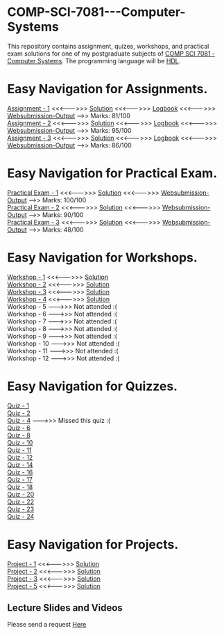# COMP-SCI-7081---Computer-Systems  
This repository contains assignment, quizes, workshops, and practical exam solutions for one of my postgraduate subjects of [COMP SCI 7081 - Computer Systems](https://www.adelaide.edu.au/course-outlines/102691/1/sem-2/). The programming language will be [HDL](https://en.wikipedia.org/wiki/Hardware_description_language).  

# Easy Navigation for Assignments.  
[Assignment - 1](https://github.com/Vanditg/COMP-SCI-7081---Computer-Systems/blob/master/Assignment/Assignment%20-%201/Problem/Assignment_1.pdf) <<<--->>> [Solution](https://github.com/Vanditg/COMP-SCI-7081---Computer-Systems/tree/master/Assignment/Assignment%20-%201/Solution) <<<--->>> [Logbook](https://github.com/Vanditg/COMP-SCI-7081---Computer-Systems/blob/master/Assignment/Assignment%20-%201/Logbook/Assignment_1_Logbook.pdf) <<<--->>> [Websubmission-Output](https://github.com/Vanditg/COMP-SCI-7081---Computer-Systems/blob/master/Assignment/Assignment%20-%201/Websubmission_Output/Assignment_1_Web_Submission.pdf) -->> Marks: 81/100  
[Assignment - 2](https://github.com/Vanditg/COMP-SCI-7081---Computer-Systems/blob/master/Assignment/Assignment%20-%202/Problem/Assignment_2.pdf) <<<--->>> [Solution](https://github.com/Vanditg/COMP-SCI-7081---Computer-Systems/tree/master/Assignment/Assignment%20-%202/Solution) <<<--->>> [Logbook](https://github.com/Vanditg/COMP-SCI-7081---Computer-Systems/blob/master/Assignment/Assignment%20-%202/Logbook/Assignment_2_Logbook.pdf) <<<--->>> [Websubmission-Output](https://github.com/Vanditg/COMP-SCI-7081---Computer-Systems/blob/master/Assignment/Assignment%20-%202/Websubmission_Output/Assignment_2_Websubmission_Output.pdf) -->> Marks: 95/100  
[Assignment - 3](https://github.com/Vanditg/COMP-SCI-7081---Computer-Systems/tree/master/Assignment/Assignment%20-%203/Problem/Assignment_3.pdf) <<<--->>> [Solution](https://github.com/Vanditg/COMP-SCI-7081---Computer-Systems/tree/master/Assignment/Assignment%20-%203/Solution) <<<--->>> [Logbook](https://github.com/Vanditg/COMP-SCI-7081---Computer-Systems/blob/master/Assignment/Assignment%20-%203/Logbook/Assignment_3_Logbook.pdf) <<<--->>> [Websubmission-Output](https://github.com/Vanditg/COMP-SCI-7081---Computer-Systems/blob/master/Assignment/Assignment%20-%203/Websubmission_Output/Assignment_3_Websubmission_Output.pdf)  -->> Marks: 86/100  

# Easy Navigation for Practical Exam.  
[Practical Exam - 1](https://github.com/Vanditg/COMP-SCI-7081---Computer-Systems/tree/master/Practical_Exam/Practical_Exam_1/Problem) <<<--->>> [Solution](https://github.com/Vanditg/COMP-SCI-7081---Computer-Systems/tree/master/Practical_Exam/Practical_Exam_1/Solution) <<<--->>> [Websubmission-Output](https://github.com/Vanditg/COMP-SCI-7081---Computer-Systems/tree/master/Practical_Exam/Practical_Exam_1/Websubmission) -->> Marks: 100/100  
[Practical Exam - 2](https://github.com/Vanditg/COMP-SCI-7081---Computer-Systems/tree/master/Practical_Exam/Practical_Exam_2/Problem) <<<--->>> [Solution](https://github.com/Vanditg/COMP-SCI-7081---Computer-Systems/tree/master/Practical_Exam/Practical_Exam_2/Solution) <<<--->>> [Websubmission-Output](https://github.com/Vanditg/COMP-SCI-7081---Computer-Systems/tree/master/Practical_Exam/Practical_Exam_2/Websubmission) -->> Marks: 90/100  
[Practical Exam - 3](https://github.com/Vanditg/COMP-SCI-7081---Computer-Systems/tree/master/Practical_Exam/Practical_Exam_3/Problem) <<<--->>> [Solution](https://github.com/Vanditg/COMP-SCI-7081---Computer-Systems/tree/master/Practical_Exam/Practical_Exam_3/Solution) <<<--->>> [Websubmission-Output](https://github.com/Vanditg/COMP-SCI-7081---Computer-Systems/tree/master/Practical_Exam/Practical_Exam_3/Websubmission) -->> Marks: 48/100  

# Easy Navigation for Workshops.  
[Workshop - 1](https://github.com/Vanditg/COMP-SCI-7081---Computer-Systems/tree/master/Workshop/Workshop%20-%201/problem) <<<--->>> [Solution](https://github.com/Vanditg/COMP-SCI-7081---Computer-Systems/tree/master/Workshop/Workshop%20-%201)  
[Workshop - 2](https://github.com/Vanditg/COMP-SCI-7081---Computer-Systems/tree/master/Workshop/Workshop%20-%202/Problem) <<<--->>> [Solution](https://github.com/Vanditg/COMP-SCI-7081---Computer-Systems/tree/master/Workshop/Workshop%20-%202)    
[Workshop - 3](https://github.com/Vanditg/COMP-SCI-7081---Computer-Systems/tree/master/Workshop/Workshop%20-%203/Problem) <<<--->>> [Solution](https://github.com/Vanditg/COMP-SCI-7081---Computer-Systems/tree/master/Workshop/Workshop%20-%203)  
[Workshop - 4](https://github.com/Vanditg/COMP-SCI-7081---Computer-Systems/tree/master/Workshop/Workshop%20-%204/Problem) <<<--->>> [Solution](https://github.com/Vanditg/COMP-SCI-7081---Computer-Systems/tree/master/Workshop/Workshop%20-%204)  
Workshop - 5  --->>> Not attended :(    
Workshop - 6  --->>> Not attended :(  
Workshop - 7  --->>> Not attended :(  
Workshop - 8  --->>> Not attended :(  
Workshop - 9  --->>> Not attended :(  
Workshop - 10 --->>> Not attended :(  
Workshop - 11 --->>> Not attended :(  
Workshop - 12 --->>> Not attended :(  

# Easy Navigation for Quizzes.  
[Quiz - 1](https://github.com/Vanditg/COMP-SCI-7081---Computer-Systems/blob/master/Quiz/Quiz%20-%20Lecture%201.pdf)  
[Quiz - 2](https://github.com/Vanditg/COMP-SCI-7081---Computer-Systems/blob/master/Quiz/Quiz%20-%20Lecture%202.pdf)  
[Quiz - 4](https://github.com/Vanditg/COMP-SCI-7081---Computer-Systems) --->>> Missed this quiz :(  
[Quiz - 6](https://github.com/Vanditg/COMP-SCI-7081---Computer-Systems/blob/master/Quiz/Quiz%20-%20Lecture%206.pdf)  
[Quiz - 8](https://github.com/Vanditg/COMP-SCI-7081---Computer-Systems/blob/master/Quiz/Quiz%20-%20Lecture%208.pdf)  
[Quiz - 10](https://github.com/Vanditg/COMP-SCI-7081---Computer-Systems/blob/master/Quiz/Quiz%20-%20Lecture%2010.pdf)  
[Quiz - 11](https://github.com/Vanditg/COMP-SCI-7081---Computer-Systems/blob/master/Quiz/Quiz%20-%20Lecture%2011.pdf)  
[Quiz - 12](https://github.com/Vanditg/COMP-SCI-7081---Computer-Systems/blob/master/Quiz/Quiz%20-%20Lecture%2012.pdf)  
[Quiz - 14](https://github.com/Vanditg/COMP-SCI-7081---Computer-Systems/blob/master/Quiz/Quiz%20-%20Lecture%2014.pdf)  
[Quiz - 16](https://github.com/Vanditg/COMP-SCI-7081---Computer-Systems/blob/master/Quiz/Quiz%20-%20Lecture%2016.pdf)  
[Quiz - 17](https://github.com/Vanditg/COMP-SCI-7081---Computer-Systems/blob/master/Quiz/Quiz%20-%20Lecture%2017.pdf)  
[Quiz - 18](https://github.com/Vanditg/COMP-SCI-7081---Computer-Systems/blob/master/Quiz/Quiz%20-%20Lecture%2018.pdf)  
[Quiz - 20](https://github.com/Vanditg/COMP-SCI-7081---Computer-Systems/blob/master/Quiz/Quiz%20-%20Lecture%2020.pdf)  
[Quiz - 22](https://github.com/Vanditg/COMP-SCI-7081---Computer-Systems/blob/master/Quiz/Quiz%20-%20Lecture%2022.pdf)  
[Quiz - 23](https://github.com/Vanditg/COMP-SCI-7081---Computer-Systems/blob/master/Quiz/Quiz%20-%20Lecture%2023.pdf)  
[Quiz - 24](https://github.com/Vanditg/COMP-SCI-7081---Computer-Systems/blob/master/Quiz/Quiz%20-%20Lecture%2024.pdf)  

# Easy Navigation for Projects.  
[Project - 1](https://github.com/Vanditg/COMP-SCI-7081---Computer-Systems/tree/master/Project/Project%20-%201/Problem) <<<--->>> [Solution](https://github.com/Vanditg/COMP-SCI-7081---Computer-Systems/tree/master/Project/Project%20-%201)  
[Project - 2](https://github.com/Vanditg/COMP-SCI-7081---Computer-Systems/tree/master/Project/Project%20-%202/Problem) <<<--->>> [Solution](https://github.com/Vanditg/COMP-SCI-7081---Computer-Systems/tree/master/Project/Project%20-%202)  
[Project - 3](https://github.com/Vanditg/COMP-SCI-7081---Computer-Systems/tree/master/Project/Project%20-%203/Problem) <<<--->>> [Solution](https://github.com/Vanditg/COMP-SCI-7081---Computer-Systems/tree/master/Project/Project%20-%203)  
[Project - 5](https://github.com/Vanditg/COMP-SCI-7081---Computer-Systems/tree/master/Project/project%20-%205/Problem) <<<--->>> [Solution](https://github.com/Vanditg/COMP-SCI-7081---Computer-Systems/tree/master/Project/project%20-%205)  

## Lecture Slides and Videos  
Please send a request [Here](https://shorturl.at/vwJ25)  